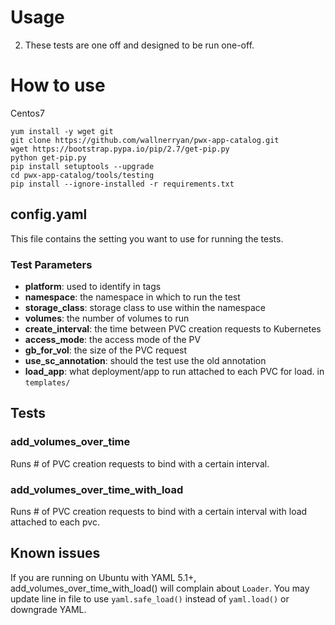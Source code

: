 # Usage

2. These tests are one off and designed to be run one-off.

# How to use

Centos7
```
yum install -y wget git
git clone https://github.com/wallnerryan/pwx-app-catalog.git
wget https://bootstrap.pypa.io/pip/2.7/get-pip.py
python get-pip.py
pip install setuptools --upgrade
cd pwx-app-catalog/tools/testing
pip install --ignore-installed -r requirements.txt
```

## config.yaml

This file contains the setting you want to use for running the tests.

### Test Parameters

- **platform**:  used to identify in tags
- **namespace**: the namespace in which to run the test
- **storage_class**: storage class to use within the namespace
- **volumes**: the number of volumes to run
- **create_interval**: the time between PVC creation requests to Kubernetes
- **access_mode**: the access mode of the PV
- **gb_for_vol**: the size of the PVC request
- **use_sc_annotation**: should the test use the old annotation
- **load_app**: what deployment/app to run attached to each PVC for load. in `templates/`

## Tests

### add_volumes_over_time

Runs # of PVC creation requests to bind with a certain interval.

### add_volumes_over_time_with_load

Runs # of PVC creation requests to bind with a certain interval with load attached to each pvc.


## Known issues
If you are running on Ubuntu with YAML 5.1+, add_volumes_over_time_with_load() will complain about `Loader`. You may update line in file to use `yaml.safe_load()` instead of `yaml.load()` or downgrade YAML.
